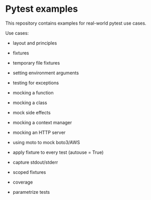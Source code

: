 # Pytest examples

This repository contains examples for real-world pytest use cases.

Use cases:

- layout and principles
- fixtures
- temporary file fixtures
- setting environment arguments
- testing for exceptions
- mocking a function
- mocking a class
- mock side effects
- mocking a context manager
- mocking an HTTP server
- using moto to mock boto3/AWS
- apply fixture to every test (autouse = True)
- capture stdout/stderr

- scoped fixtures
- coverage
- parametrize tests
